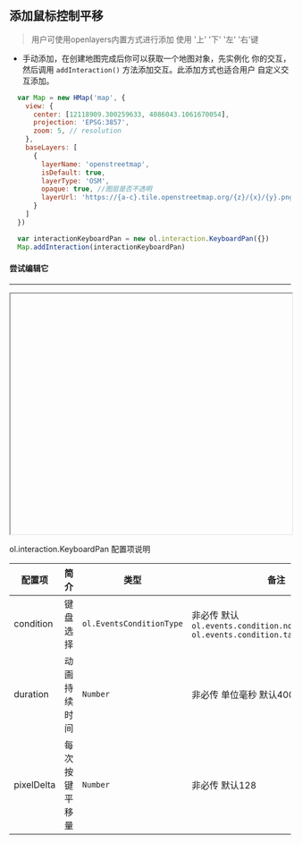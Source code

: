 ## 添加鼠标控制平移

> 用户可使用openlayers内置方式进行添加 使用 '上' '下' '左' '右'键

* 手动添加，在创建地图完成后你可以获取一个地图对象，先实例化
  你的交互，然后调用 ``addInteraction()`` 方法添加交互。此添加方式也适合用户
  自定义交互添加。
  
```javascript
  var Map = new HMap('map', {
    view: {
      center: [12118909.300259633, 4086043.1061670054],
      projection: 'EPSG:3857',
      zoom: 5, // resolution
    },
    baseLayers: [
      {
        layerName: 'openstreetmap',
        isDefault: true,
        layerType: 'OSM',
        opaque: true, //图层是否不透明
        layerUrl: 'https://{a-c}.tile.openstreetmap.org/{z}/{x}/{y}.png'
      }
    ]
  })

  var interactionKeyboardPan = new ol.interaction.KeyboardPan({})
  Map.addInteraction(interactionKeyboardPan)
```  

#### 尝试编辑它
---
<iframe width="100%" height="430"></iframe>

ol.interaction.KeyboardPan 配置项说明

| 配置项 | 简介 | 类型 | 备注 |
| --- | --- |--- | --- |
| condition | 键盘选择 | `ol.EventsConditionType` | 非必传 默认 `ol.events.condition.noModifierKeys` `ol.events.condition.targetNotEditable ` |
| duration | 动画持续时间 | `Number` | 非必传 单位毫秒 默认400毫秒 |
| pixelDelta | 每次按键平移量 | `Number` | 非必传 默认128 |
